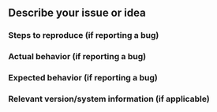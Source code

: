 ## Describe your issue or idea

### Steps to reproduce (if reporting a bug)

### Actual behavior (if reporting a bug)

### Expected behavior (if reporting a bug)

### Relevant version/system information (if applicable)
